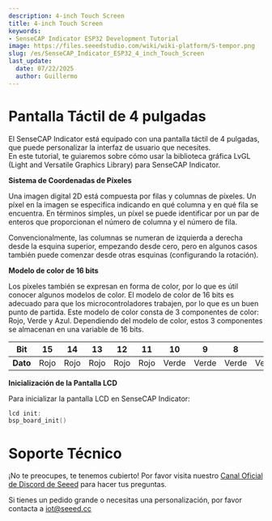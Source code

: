 ```yaml
---
description: 4-inch Touch Screen
title: 4-inch Touch Screen
keywords:
- SenseCAP Indicator ESP32 Development Tutorial
image: https://files.seeedstudio.com/wiki/wiki-platform/S-tempor.png
slug: /es/SenseCAP_Indicator_ESP32_4_inch_Touch_Screen
last_update:
  date: 07/22/2025
  author: Guillermo
---
```

# **Pantalla Táctil de 4 pulgadas**

El SenseCAP Indicator está equipado con una pantalla táctil de 4 pulgadas, que puede personalizar la interfaz de usuario que necesites.  
En este tutorial, te guiaremos sobre cómo usar la biblioteca gráfica LvGL (Light and Versatile Graphics Library) para SenseCAP Indicator.

**Sistema de Coordenadas de Píxeles**

Una imagen digital 2D está compuesta por filas y columnas de píxeles. Un píxel en la imagen se especifica indicando en qué columna y en qué fila se encuentra. En términos simples, un píxel se puede identificar por un par de enteros que proporcionan el número de columna y el número de fila.

Convencionalmente, las columnas se numeran de izquierda a derecha desde la esquina superior, empezando desde cero, pero en algunos casos también puede comenzar desde otras esquinas (configurando la rotación).

**Modelo de color de 16 bits**

Los píxeles también se expresan en forma de color, por lo que es útil conocer algunos modelos de color. El modelo de color de 16 bits es adecuado para que los microcontroladores trabajen, por lo que es un buen punto de partida. Este modelo de color consta de 3 componentes de color: Rojo, Verde y Azul. Dependiendo del modelo de color, estos 3 componentes se almacenan en una variable de 16 bits.

| Bit    | 15    | 14    | 13    | 12    | 11    | 10    | 9     | 8     | 7     | 6     | 5     | 4     | 3     | 2     | 1     | 0     |
| ------ | :----: | :----: | :----: | :----: | :----: | :----: | :----: | :----: | :----: | :----: | :----: | :----: | :----: | :----: | :----: | :----: |
| **Dato** | Rojo  | Rojo  | Rojo  | Rojo  | Rojo  | Verde | Verde | Verde | Verde | Verde | Verde | Azul  | Azul  | Azul  | Azul  | Azul  |

**Inicialización de la Pantalla LCD**

Para inicializar la pantalla LCD en SenseCAP Indicator:

```c
lcd init:
bsp_board_init()
```

# **Soporte Técnico**

¡No te preocupes, te tenemos cubierto! Por favor visita nuestro [Canal Oficial de Discord de Seeed](https://discord.com/invite/QqMgVwHT3X) para hacer tus preguntas.

Si tienes un pedido grande o necesitas una personalización, por favor contacta a iot@seeed.cc
